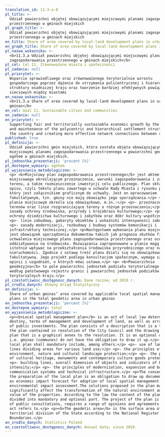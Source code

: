 ```yaml
---
translation_id: 11-3-a-0
pl_title: >-
  Udział powierzchni objętej obowiązującymi miejscowymi planami zagospodarowania
  przestrzennego w gminach miejskich
pl_graph_title: >-
  Udział powierzchni objętej obowiązującymi miejscowymi planami zagospodarowania
  przestrzennego w gminach miejskich
en_title: Share of area covered by local-land development plans in urban gminas
en_graph_title: Share of area covered by local-land development plans in urban gminas
pl_nazwa_wskaznika: >-
  <b>11.3.a Udział powierzchni objętej obowiązującymi miejscowymi planami
  zagospodarowania przestrzennego w gminach miejskich</b>
pl_cel: Cel 11. Zrównoważone miasta i społeczności
pl_zadanie: null
pl_priorytet: >-
  Wsparcie sprawiedliwego oraz zrównoważonego terytorialnie wzrostu
  gospodarczego poprzez dążenie do utrzymania policentrycznej i hierarchicznej
  struktury osadniczej kraju oraz tworzenie bardziej efektywnych powiązań
  sieciowych między miastami
en_nazwa_wskaznika: >-
  <b>11.3.a Share of area covered by local-land development plans in urban
  gminas</b>
en_cel: Goal 11. Sustainable cities and communities
en_zadanie: null
en_priorytet: >-
  Supporting fair and territorially sustainable economic growth by the pursuit
  and maintenance of the polycentric and hierarchical settlement structure of
  the country and creating more effective network connections between cities
published: true
pl_definicja: >-
  Udział powierzchni gmin miejskich, która została objęta obowiązującymi
  miejscowymi planami zagospodarowania przestrzennego w powierzchni geodezyjnej
  ogółem w gminach miejskich.
pl_jednostka_prezentacji: 'procent [%]'
pl_dostepne_wymiary: ogółem
pl_wyjasnienia_metodologiczne: >-
  <p> <b>Miejscowy plan zagospodarowania przestrzennego</b> jest aktem prawa
  miejscowego określającym przeznaczenie, warunki zagospodarowania i zabudowy
  terenu, a także rozmieszczenie inwestycji celu publicznego. Plan składa się z
  opisu, czyli tekstu planu zawartego w uchwale Rady Miasta i rysunku planu,
  który jest załącznikiem graficznym do uchwały. Jest on opracowaniem
  fakultatywnym, tzn. gminy nie mają obowiązku jego sporządzania.</p> <p>W
  planie miejscowym określa się obowiązkowo, m.in.:</p> <p>- przeznaczenie
  terenów oraz linie rozgraniczające tereny o różnym przeznaczeniu;</p> <p>-
  zasady ochrony środowiska, przyrody i krajobrazu kulturowego;</p> <p>- zasady
  ochrony dziedzictwa kulturowego i zabytków oraz dóbr kultury współczesnej;</p>
  <p>- linie zabudowy, gabaryty obiektów i wskaźniki intensywności zabudowy;</p>
  <p>- zasady modernizacji, rozbudowy i budowy systemów komunikacji i
  infrastruktury technicznej.</p> <p>Następstwem wykonania planu miejscowego
  jest obowiązek sporządzenia dokumentów takich jak prognoza skutków finansowych
  uchwalenia miejscowego planu zagospodarowania przestrzennego oraz ocena
  oddziaływania na środowisko. Rozwiązania zaproponowane w planie mogą bowiem
  istotnie wpływać na przekształcenia środowiska przyrodniczego oraz na wartość
  nieruchomości. Zgodnie z ustawą treść planu dzieli się na obowiązkową i
  fakultatywną. Jego projekt podlega konsultacjom społecznym, wymaga szeregu
  opinii i uzgodnień, o których mówi ustawa.</p> <p> <b>Powierzchnia
  geodezyjna</b> to pole powierzchni jednostek podziału terytorialnego państwa
  według państwowego rejestru granic i powierzchni jednostek podziałów
  terytorialnych kraju.</p>
pl_czestotliwosc_dostępnosc_danych: Dane roczne; od 2010 r.
pl_zrodlo_danych: Główny Urząd Statystyczny
en_definicja: >-
  Share of urban gminas’ area covered by applicable local spatial management
  plans in the total geodetic area in urban gminas
en_jednostka_prezentacji: 'percent [%]'
en_dostepne_wymiary: total
en_wyjasnienia_metodologiczne: >-
  <p><b>Local spatial management plan</b> is an act of local law determining
  destiny, terms of management and development of land, as well as arrangement
  of public investments. The plan consists of a description that is a text of
  the plan contained in resolution of the City Council and the drawing of the
  plan that is a graphical annex to the resolution. It is an optional document,
  i.e. gminas (communes) do not have the obligation to draw it up.</p> <p>The
  local plan shall mandatory include, among others:</p> <p>- use of land and the
  lines dividing areas for various land use;</p> <p>- the principles of
  environment, nature and cultural landscape protection;</p> <p>- the principles
  of cultural heritage, monuments and contemporary culture goods protection;</p>
  <p>- building lines, overall dimension of objects and indicators of build-up
  intensity;</p> <p>- the principles of modernization, expansion and building of
  communication systems and technical infrastructure.</p> <p>The consequence of
  the preparation of the local plan is an obligation to draw up documents such
  as economic impact forecast for adoption of local spatial management plan and
  environmental impact assessment.The solutions proposed in the plan may in fact
  significantly affect the transformation of the natural environment and the
  value of the properties. According to the law the content of the plan is
  divided into mandatory and optional part. The project of the plan is a subject
  of public consultations, requires a range of opinions and agreements to which
  act refers to.</p> <p><b>The geodetic area</b> is the surface area of units of
  territorial division of the State according to the National Register of
  Boundaries.</p>
en_zrodlo_danych: Statistics Poland
en_czestotliwosc_dostępnosc_danych: Annual data; since 2010.
---
```

